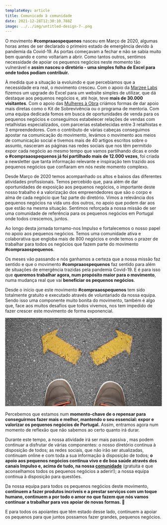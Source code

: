 ```yaml
---
templateKey: article
title: Comunicado à comunidade
date: 2021-12-28T12:30:10.788Z
image: ../../img/untitled-design-7-.png
---
```

O movimento **\#compraaospequenos** nasceu em Março de 2020, algumas horas antes de ser declarado o primeiro estado de emergência devido à pandemia da Covid-19. As portas começavam a fechar e não se sabia muito bem quando e como voltariam a abrir. Como tantos outros, sentimos necessidade de apoiar os pequenos negócios neste momento tão vulnerável e **assim nasceu o diretório - uma simples folha de Excel para onde todos podiam contribuir.**

À medida que a situação ia evoluindo e que percebíamos que a necessidade era real, o movimento cresceu. Com o apoio da [Marzee Labs](https://marzeelabs.org/) fizemos um upgrade do Excel para um website simples de utilizar, que dá destaque aos pequenos negócios e, até hoje, teve **mais de 30.000 visitantes**. Com o apoio das [Mulheres à Obra](https://www.mulheresaobra.pt/) criámos formas de dar apoio mais diretas como o Kit de Sobrevivência ou o programa de mentoria. Com uma equipa dedicada fomos em busca de oportunidades de venda para os pequenos negócios e conseguimos estabelecer relações de vendas com retalhistas especializados, com parcerias estabelecidas entre 3 retalhistas e 3 empreendedores. Com o contributo de várias cabeças conseguimos apostar na comunicação do movimento, levámos o movimento aos meios de comunicação social e tivemos mais de 40 artigos escritos sobre o assunto, nasceram as páginas nas redes sociais que nos têm permitido expor cada negócio ao mesmo tempo que vamos partilhando dicas e onde **o #compraaospequenos já foi partilhado mais de 12.000 vezes**, foi criada a newsletter que tanta informação relevante e inspiração tem trazido aos pequenos negócios que confiaram em nós neste momento complexo.

Desde Março de 2020 temos acompanhado os altos e baixos das diferentes atividades profissionais. Temos percebido que, para além de dar oportunidades de exposição aos pequenos negócios, o importante deste nosso trabalho é a valorização dos empreendedores que são o corpo e alma de cada negócio que faz parte do diretório. Vimos a relevância dos pequenos negócios na vida uns dos outros, no apoio que podem dar aos que estão na mesma situação. Sentimos reforçada a nossa missão de ser uma comunidade de referência para os pequenos negócios em Portugal onde todos crescemos, juntos.

Ao longo desta jornada tornamo-nos Impulso e fortalecemos o nosso papel no apoio aos pequenos negócios. Temos uma comunidade ativa e colaborativa que engloba mais de 800 negócios e onde temos o prazer de trabalhar para todos os negócios que fazem parte do movimento **\#compraaospequenos**.

Os meses vão passando e nós ganhamos a certeza que a nossa missão faz sentido e que o movimento **\#compraaospequenos** faz sentido para além de situações de emergência trazidas pela pandemia Covid-19. E é para isso que **queremos trabalhar agora, num propósito maior para o movimento**, numa mudança real que vai **beneficiar os pequenos negócios**.

Desde o início que este movimento **\#compraaospequenos** tem sido totalmente gratuito e executado através de voluntariado da nossa equipa. Sendo isso uma componente muito bonita do movimento, também é algo que, face aos muitos desafios que todos vivemos, nos tem impedido de fazer crescer este movimento de forma exponencial. 

![](../../img/untitled-design-6-.png)

Percebemos que estamos num **momento-chave de o repensar para conseguirmos fazer mais e melhor, mantendo o seu essencial: expor e valorizar os pequenos negócios de Portugal.** Assim, entramos agora num momento de reflexão que não sabemos ao certo quanto irá durar. 

Durante este tempo, a nossa atividade irá ser mais passiva , mas podem continuar a disfrutar de várias componentes: o nosso diretório continua à disposição de todos; as redes sociais, que não irão ser atualizadas, continuam online e com toda a sua informação à disposição de todos; **o apoio aos pequenos negócios continua vivo e de boa saúde através dos canais Impulso e, acima de tudo, na nossa [comunidade](https://comunidadeimpulso.wechangers.org/en/home)** (gratuita e que aconselhamos todos os pequenos negócios a aderir!); a nossa equipa continua à disposição para questões.

Da nossa equipa para todos os pequenos negócios deste movimento, **continuem a fazer produtos incríveis e a prestar serviços com um toque humano, continuem a por todo o amor no que fazem que nós vamos continuar a trabalhar para vos apoiar de novas formas. 💙**

E para todos os apoiantes que têm estado desse lado, continuem a apoiar os pequenos para que juntos possamos fazer grandes, pequenos negócios.
